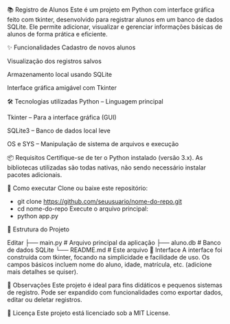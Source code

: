 📚 Registro de Alunos
Este é um projeto em Python com interface gráfica feito com tkinter, desenvolvido para registrar alunos em um banco de dados SQLite. Ele permite adicionar, visualizar e gerenciar informações básicas de alunos de forma prática e eficiente.

✨ Funcionalidades
Cadastro de novos alunos

Visualização dos registros salvos

Armazenamento local usando SQLite

Interface gráfica amigável com Tkinter

🛠️ Tecnologias utilizadas
Python – Linguagem principal

Tkinter – Para a interface gráfica (GUI)

SQLite3 – Banco de dados local leve

OS e SYS – Manipulação de sistema de arquivos e execução

📦 Requisitos
Certifique-se de ter o Python instalado (versão 3.x). As bibliotecas utilizadas são todas nativas, não sendo necessário instalar pacotes adicionais.

🚀 Como executar
Clone ou baixe este repositório:

- git clone https://github.com/seuusuario/nome-do-repo.git
- cd nome-do-repo
Execute o arquivo principal:
- python app.py


🧩 Estrutura do Projeto

Editar
├── main.py               # Arquivo principal da aplicação
├── aluno.db              # Banco de dados SQLite
└── README.md             # Este arquivo
📸 Interface
A interface foi construída com tkinter, focando na simplicidade e facilidade de uso. Os campos básicos incluem nome do aluno, idade, matrícula, etc. (adicione mais detalhes se quiser).

📌 Observações
Este projeto é ideal para fins didáticos e pequenos sistemas de registro.
Pode ser expandido com funcionalidades como exportar dados, editar ou deletar registros.

📄 Licença
Este projeto está licenciado sob a MIT License.
